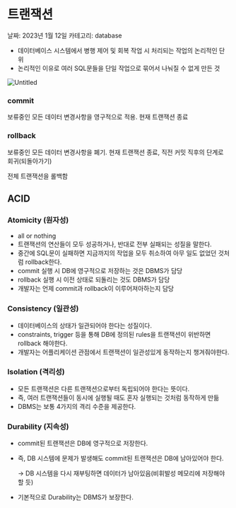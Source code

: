 # 트랜잭션

날짜: 2023년 1월 12일
카테고리: database

- 데이터베이스 시스템에서 병행 제어 및 회복 작업 시 처리되는 작업의 논리적인 단위
- 논리적인 이유로 여러 SQL문들을 단일 작업으로 묶어서 나눠질 수 없게 만든 것

![Untitled](%E1%84%90%E1%85%B3%E1%84%85%E1%85%A2%E1%86%AB%E1%84%8C%E1%85%A2%E1%86%A8%E1%84%89%E1%85%A7%E1%86%AB%2046b72b90e4ef473abd110429429c5de0/Untitled.png)

### commit

보류중인 모든 데이터 변경사항을 영구적으로 적용. 현재 트랜잭션 종료

### rollback

보류중인 모든 데이터 변경사항을 폐기. 현재 트랜잭션 종료, 직전 커밋 직후의 단계로 회귀(되돌아가기)

전체 트랜잭션을 롤백함

## ACID

### Atomicity (원자성)

- all or nothing
- 트랜잭션의 연산들이 모두 성공하거나, 반대로 전부 실패되는 성질을 말한다.
- 중간에 SQL문이 실패하면 지금까지의 작업을 모두 취소하여 아무 일도 없었던 것처럼 rollback한다.
- commit 실행 시 DB에 영구적으로 저장하는 것은 DBMS가 담당
- rollback 실행 시 이전 상태로 되돌리는 것도 DBMS가 담당
- 개발자는 언제 commit과 rollback이 이루어져아하는지 담당

### Consistency (일관성)

- 데이터베이스의 상태가 일관되어야 한다는 성질이다.
- constraints, trigger 등을 통해 DB에 정의된 rules을 트랜잭션이 위반하면 rollback 해야한다.
- 개발자는 어플리케이션 관점에서 트랜잭션이 일관성있게 동작하는지 챙겨줘야한다.

### Isolation (격리성)

- 모든 트랜잭션은 다른 트랜잭션으로부터 독립되어야 한다는 뜻이다.
- 즉, 여러 트랜잭션들이 동시에 실행될 때도 혼자 실행되는 것처럼 동작하게 만듦
- DBMS는 보통 4가지의 격리 수준을 제공한다.

### Durability ****(지속성)****

- commit된 트랜잭션은 DB에 영구적으로 저장한다.
- 즉, DB 시스템에 문제가 발생해도 commit된 트랜잭션은 DB에 남아있어야 한다.
    
    → DB 시스템을 다시 재부팅하면 데이터가 남아있음(비휘발성 메모리에 저장해야 할 듯)
    
- 기본적으로 Durability는 DBMS가 보장한다.